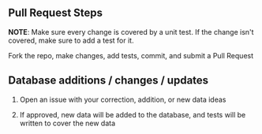 ## Pull Request Steps

**NOTE**: Make sure every change is covered by a unit test. If the change isn't
covered, make sure to add a test for it.

Fork the repo, make changes, add tests, commit, and submit a Pull Request

## Database additions / changes / updates

1. Open an issue with your correction, addition, or new data ideas

2. If approved, new data will be added to the database, and tests will be written to cover the new data
